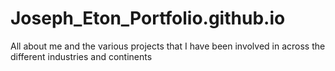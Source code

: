 # Joseph_Eton_Portfolio.github.io
All about me and the various projects that I have been involved in across the different industries and continents 
